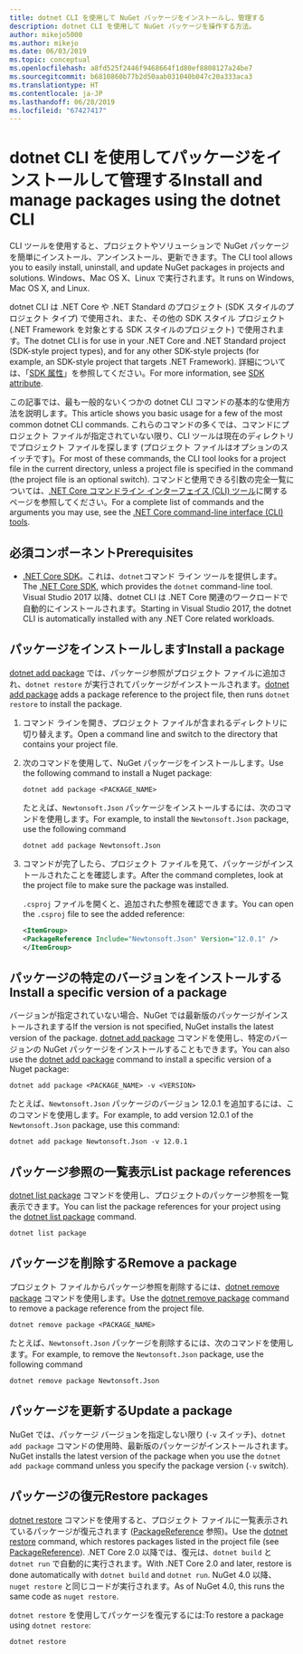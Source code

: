 ```yaml
---
title: dotnet CLI を使用して NuGet パッケージをインストールし、管理する
description: dotnet CLI を使用して NuGet パッケージを操作する方法。
author: mikejo5000
ms.author: mikejo
ms.date: 06/03/2019
ms.topic: conceptual
ms.openlocfilehash: a8fd525f2446f9468664f1d80ef8808127a24be7
ms.sourcegitcommit: b6810860b77b2d50aab031040b047c20a333aca3
ms.translationtype: HT
ms.contentlocale: ja-JP
ms.lasthandoff: 06/28/2019
ms.locfileid: "67427417"
---
```

# <a name="install-and-manage-packages-using-the-dotnet-cli"></a><span data-ttu-id="df278-103">dotnet CLI を使用してパッケージをインストールして管理する</span><span class="sxs-lookup"><span data-stu-id="df278-103">Install and manage packages using the dotnet CLI</span></span>

<span data-ttu-id="df278-104">CLI ツールを使用すると、プロジェクトやソリューションで NuGet パッケージを簡単にインストール、アンインストール、更新できます。</span><span class="sxs-lookup"><span data-stu-id="df278-104">The CLI tool allows you to easily install, uninstall, and update NuGet packages in projects and solutions.</span></span> <span data-ttu-id="df278-105">Windows、Mac OS X、Linux で実行されます。</span><span class="sxs-lookup"><span data-stu-id="df278-105">It runs on Windows, Mac OS X, and Linux.</span></span>

<span data-ttu-id="df278-106">dotnet CLI は .NET Core や .NET Standard のプロジェクト (SDK スタイルのプロジェクト タイプ) で使用され、また、その他の SDK スタイル プロジェクト (.NET Framework を対象とする SDK スタイルのプロジェクト) で使用されます。</span><span class="sxs-lookup"><span data-stu-id="df278-106">The dotnet CLI is for use in your .NET Core and .NET Standard project (SDK-style project types), and for any other SDK-style projects (for example, an SDK-style project that targets .NET Framework).</span></span> <span data-ttu-id="df278-107">詳細については、「[SDK 属性](/dotnet/core/tools/csproj#additions)」を参照してください。</span><span class="sxs-lookup"><span data-stu-id="df278-107">For more information, see [SDK attribute](/dotnet/core/tools/csproj#additions).</span></span>

<span data-ttu-id="df278-108">この記事では、最も一般的ないくつかの dotnet CLI コマンドの基本的な使用方法を説明します。</span><span class="sxs-lookup"><span data-stu-id="df278-108">This article shows you basic usage for a few of the most common dotnet CLI commands.</span></span> <span data-ttu-id="df278-109">これらのコマンドの多くでは、コマンドにプロジェクト ファイルが指定されていない限り、CLI ツールは現在のディレクトリでプロジェクト ファイルを探します (プロジェクト ファイルはオプションのスイッチです)。</span><span class="sxs-lookup"><span data-stu-id="df278-109">For most of these commands, the CLI tool looks for a project file in the current directory, unless a project file is specified in the command (the project file is an optional switch).</span></span> <span data-ttu-id="df278-110">コマンドと使用できる引数の完全一覧については、[.NET Core コマンドライン インターフェイス (CLI) ツール](../tools/dotnet-commands.md)に関するページを参照してください。</span><span class="sxs-lookup"><span data-stu-id="df278-110">For a complete list of commands and the arguments you may use, see the [.NET Core command-line interface (CLI) tools](../tools/dotnet-commands.md).</span></span>

## <a name="prerequisites"></a><span data-ttu-id="df278-111">必須コンポーネント</span><span class="sxs-lookup"><span data-stu-id="df278-111">Prerequisites</span></span>

- <span data-ttu-id="df278-112">[.NET Core SDK](https://www.microsoft.com/net/download/)。これは、`dotnet`コマンド ライン ツールを提供します。</span><span class="sxs-lookup"><span data-stu-id="df278-112">The [.NET Core SDK](https://www.microsoft.com/net/download/), which provides the `dotnet` command-line tool.</span></span> <span data-ttu-id="df278-113">Visual Studio 2017 以降、dotnet CLI は .NET Core 関連のワークロードで自動的にインストールされます。</span><span class="sxs-lookup"><span data-stu-id="df278-113">Starting in Visual Studio 2017, the dotnet CLI is automatically installed with any .NET Core related workloads.</span></span>

## <a name="install-a-package"></a><span data-ttu-id="df278-114">パッケージをインストールします</span><span class="sxs-lookup"><span data-stu-id="df278-114">Install a package</span></span>

<span data-ttu-id="df278-115">[dotnet add package](/dotnet/core/tools/dotnet-add-package?tabs=netcore2x) では、パッケージ参照がプロジェクト ファイルに追加され、`dotnet restore` が実行されてパッケージがインストールされます。</span><span class="sxs-lookup"><span data-stu-id="df278-115">[dotnet add package](/dotnet/core/tools/dotnet-add-package?tabs=netcore2x) adds a package reference to the project file, then runs `dotnet restore` to install the package.</span></span>

1. <span data-ttu-id="df278-116">コマンド ラインを開き、プロジェクト ファイルが含まれるディレクトリに切り替えます。</span><span class="sxs-lookup"><span data-stu-id="df278-116">Open a command line and switch to the directory that contains your project file.</span></span>

2. <span data-ttu-id="df278-117">次のコマンドを使用して、NuGet パッケージをインストールします。</span><span class="sxs-lookup"><span data-stu-id="df278-117">Use the following command to install a Nuget package:</span></span>

    ```cli
    dotnet add package <PACKAGE_NAME>
    ```

    <span data-ttu-id="df278-118">たとえば、`Newtonsoft.Json` パッケージをインストールするには、次のコマンドを使用します。</span><span class="sxs-lookup"><span data-stu-id="df278-118">For example, to install the `Newtonsoft.Json` package, use the following command</span></span>

    ```cli
    dotnet add package Newtonsoft.Json
    ```

3. <span data-ttu-id="df278-119">コマンドが完了したら、プロジェクト ファイルを見て、パッケージがインストールされたことを確認します。</span><span class="sxs-lookup"><span data-stu-id="df278-119">After the command completes, look at the project file to make sure the package was installed.</span></span>

   <span data-ttu-id="df278-120">`.csproj` ファイルを開くと、追加された参照を確認できます。</span><span class="sxs-lookup"><span data-stu-id="df278-120">You can open the `.csproj` file to see the added reference:</span></span>

    ```xml
   <ItemGroup>
    <PackageReference Include="Newtonsoft.Json" Version="12.0.1" />
   </ItemGroup>
    ```

## <a name="install-a-specific-version-of-a-package"></a><span data-ttu-id="df278-121">パッケージの特定のバージョンをインストールする</span><span class="sxs-lookup"><span data-stu-id="df278-121">Install a specific version of a package</span></span>

<span data-ttu-id="df278-122">バージョンが指定されていない場合、NuGet では最新版のパッケージがインストールされまする</span><span class="sxs-lookup"><span data-stu-id="df278-122">If the version is not specified, NuGet installs the latest version of the package.</span></span> <span data-ttu-id="df278-123">[dotnet add package](/dotnet/core/tools/dotnet-add-package?tabs=netcore2x) コマンドを使用し、特定のバージョンの NuGet パッケージをインストールすることもできます。</span><span class="sxs-lookup"><span data-stu-id="df278-123">You can also use the [dotnet add package](/dotnet/core/tools/dotnet-add-package?tabs=netcore2x) command to install a specific version of a Nuget package:</span></span>

```cli
dotnet add package <PACKAGE_NAME> -v <VERSION>
```

<span data-ttu-id="df278-124">たとえば、`Newtonsoft.Json` パッケージのバージョン 12.0.1 を追加するには、このコマンドを使用します。</span><span class="sxs-lookup"><span data-stu-id="df278-124">For example, to add version 12.0.1 of the `Newtonsoft.Json` package, use this command:</span></span>

```cli
dotnet add package Newtonsoft.Json -v 12.0.1
```

## <a name="list-package-references"></a><span data-ttu-id="df278-125">パッケージ参照の一覧表示</span><span class="sxs-lookup"><span data-stu-id="df278-125">List package references</span></span>

<span data-ttu-id="df278-126">[dotnet list package](/dotnet/core/tools/dotnet-list-package?tabs=netcore2x) コマンドを使用し、プロジェクトのパッケージ参照を一覧表示できます。</span><span class="sxs-lookup"><span data-stu-id="df278-126">You can list the package references for your project using the [dotnet list package](/dotnet/core/tools/dotnet-list-package?tabs=netcore2x) command.</span></span>

```cli
dotnet list package
```

## <a name="remove-a-package"></a><span data-ttu-id="df278-127">パッケージを削除する</span><span class="sxs-lookup"><span data-stu-id="df278-127">Remove a package</span></span>

<span data-ttu-id="df278-128">プロジェクト ファイルからパッケージ参照を削除するには、[dotnet remove package](/dotnet/core/tools/dotnet-remove-package?tabs=netcore2x) コマンドを使用します。</span><span class="sxs-lookup"><span data-stu-id="df278-128">Use the [dotnet remove package](/dotnet/core/tools/dotnet-remove-package?tabs=netcore2x) command to remove a package reference from the project file.</span></span>

```cli
dotnet remove package <PACKAGE_NAME>
```

<span data-ttu-id="df278-129">たとえば、`Newtonsoft.Json` パッケージを削除するには、次のコマンドを使用します。</span><span class="sxs-lookup"><span data-stu-id="df278-129">For example, to remove the `Newtonsoft.Json` package, use the following command</span></span>

```cli
dotnet remove package Newtonsoft.Json
```

## <a name="update-a-package"></a><span data-ttu-id="df278-130">パッケージを更新する</span><span class="sxs-lookup"><span data-stu-id="df278-130">Update a package</span></span>

<span data-ttu-id="df278-131">NuGet では、パッケージ バージョンを指定しない限り (`-v` スイッチ)、`dotnet add package` コマンドの使用時、最新版のパッケージがインストールされます。</span><span class="sxs-lookup"><span data-stu-id="df278-131">NuGet installs the latest version of the package when you use the `dotnet add package` command unless you specify the package version (`-v` switch).</span></span>

## <a name="restore-packages"></a><span data-ttu-id="df278-132">パッケージの復元</span><span class="sxs-lookup"><span data-stu-id="df278-132">Restore packages</span></span>

<span data-ttu-id="df278-133">[dotnet restore](/dotnet/core/tools/dotnet-restore?tabs=netcore2x) コマンドを使用すると、プロジェクト ファイルに一覧表示されているパッケージが復元されます ([PackageReference](../consume-packages/package-references-in-project-files.md) 参照)。</span><span class="sxs-lookup"><span data-stu-id="df278-133">Use the [dotnet restore](/dotnet/core/tools/dotnet-restore?tabs=netcore2x) command, which restores packages listed in the project file (see [PackageReference](../consume-packages/package-references-in-project-files.md)).</span></span> <span data-ttu-id="df278-134">.NET Core 2.0 以降では、復元は、`dotnet build` と `dotnet run` で自動的に実行されます。</span><span class="sxs-lookup"><span data-stu-id="df278-134">With .NET Core 2.0 and later, restore is done automatically with `dotnet build` and `dotnet run`.</span></span> <span data-ttu-id="df278-135">NuGet 4.0 以降、`nuget restore` と同じコードが実行されます。</span><span class="sxs-lookup"><span data-stu-id="df278-135">As of NuGet 4.0, this runs the same code as `nuget restore`.</span></span>

<span data-ttu-id="df278-136">`dotnet restore` を使用してパッケージを復元するには:</span><span class="sxs-lookup"><span data-stu-id="df278-136">To restore a package using `dotnet restore`:</span></span>

```cli
dotnet restore 
```
